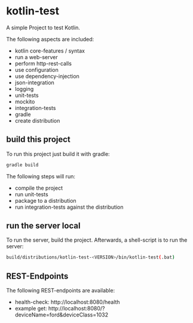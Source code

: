 # kotlin-test
A simple Project to test Kotlin.

The following aspects are included:
* kotlin core-features / syntax
* run a web-server
* perform http-rest-calls
* use configuration
* use dependency-injection
* json-integration
* logging
* unit-tests
* mockito
* integration-tests
* gradle
* create distribution

## build this project
To run this project just build it with gradle:
```bash
gradle build
```
The following steps will run:
* compile the project
* run unit-tests
* package to a distribution
* run integration-tests against the distribution

## run the server local
To run the server, build the project. Afterwards, a shell-script is to run the server:
```bash
build/distributions/kotlin-test-<VERSION>/bin/kotlin-test(.bat)
```

## REST-Endpoints
The following REST-endpoints are available:
* health-check: http://localhost:8080/health
* example get: http://localhost:8080/?deviceName=ford&deviceClass=1032